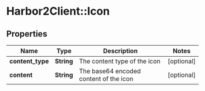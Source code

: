 # Harbor2Client::Icon

## Properties
Name | Type | Description | Notes
------------ | ------------- | ------------- | -------------
**content_type** | **String** | The content type of the icon | [optional] 
**content** | **String** | The base64 encoded content of the icon | [optional] 


